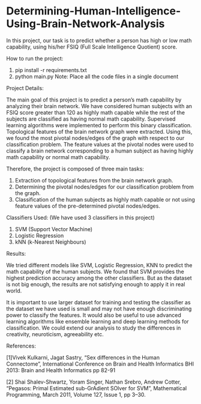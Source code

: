 # Determining-Human-Intelligence-Using-Brain-Network-Analysis
In this project, our task is to predict whether a person has high or low math capability, using his/her FSIQ (Full Scale Intelligence Quotient) score. 

How to run the project:
1. pip install -r requirements.txt
2. python main.py 
Note: Place all the code files in a single document

Project Details:

The main goal of this project is to predict a person’s math capability by analyzing their brain network. We have considered human subjects with an FSIQ score greater than 120 as highly math capable while the rest of the subjects are classified as having normal math capability. Supervised learning algorithms were implemented to perform this binary classification. Topological features of the brain network graph were extracted. Using this, we found the most pivotal nodes/edges of the graph with respect to our classification problem. The feature values at the pivotal nodes were used to classify a brain network corresponding to a human subject as having highly math capability or normal math capability.

Therefore, the project is composed of three main tasks:
1) Extraction of topological features from the brain network graph.
2) Determining the pivotal nodes/edges for our classification problem from the graph.
3) Classification of the human subjects as highly math capable or not using feature values of the pre-determined pivotal nodes/edges.

Classifiers Used: (We have used 3 classifiers in this project)
1. SVM (Support Vector Machine)
2. Logistic Regression
3. kNN (k-Nearest Neighbours)

Results: 

We tried different models like SVM, Logistic Regression, KNN to predict the math capability of the human subjects. We found that SVM provides the highest prediction accuracy among the other classifiers. But as the dataset is not big enough, the results are not satisfying enough to apply it in real world.

It is important to use larger dataset for training and testing the classifier as the dataset we have used is small and may not have enough discriminating power to classify the features. It would also be useful to use advanced learning algorithms like ensemble learning and deep learning methods for classification. We could extend our analysis to study the differences in creativity, neuroticism, agreeability etc.	

References:

[1]Vivek Kulkarni, Jagat Sastry, “Sex differences in the Human Connectome”, International   Conference on Brain and Health Informatics BHI 2013: Brain and Health Informatics pp 82-91

[2] Shai Shalev-Shwartz, Yoram Singer, Nathan Srebro, Andrew Cotter, “Pegasos: Primal Estimated sub-GrAdient SOlver for SVM”, Mathematical Programming, March 2011, Volume 127, Issue 1, pp 3–30.


